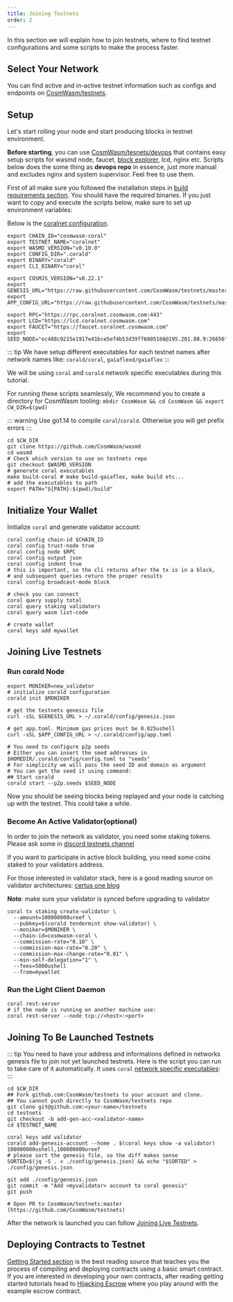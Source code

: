 ```yaml
---
title: Joining Testnets
order: 2
---
```


In this section we will explain how to join testnets, where to find testnet configurations and some scripts to make the process faster.

## Select Your Network

You can find active and in-active testnet information such as configs and endpoints on [CosmWasm/testnets](https://github.com/CosmWasm/testnets).

## Setup

Let's start rolling your node and start producing blocks in testnet environment.

**Before starting**, you can use [CosmWasm/tesnets/devops](https://github.com/CosmWasm/testnets/tree/master/devops) that contains easy setup scripts for wasmd
node, faucet, [block explorer](https://github.com/CosmWasm/big-dipper), lcd, nginx etc. Scripts
below does the some thing as **devops repo** in essence, just more manual and excludes nginx and system supervisor. Feel free
to use them.

First of all make sure you followed the installation steps in [build requirements section](./build-requirements.md). You should have the required binaries. If you just want to copy and execute the scripts below, make sure to set up environment variables:

Below is the [coralnet configuration](https://github.com/CosmWasm/testnets/tree/master/coralnet).

```shell
export CHAIN_ID="cosmwasm-coral"
export TESTNET_NAME="coralnet"
export WASMD_VERSION="v0.10.0"
export CONFIG_DIR=".corald"
export BINARY="corald"
export CLI_BINARY="coral"

export COSMJS_VERSION="v0.22.1"
export GENESIS_URL="https://raw.githubusercontent.com/CosmWasm/testnets/master/coralnet/config/genesis.json"
export APP_CONFIG_URL="https://raw.githubusercontent.com/CosmWasm/testnets/master/coralnet/config/app.toml"

export RPC="https://rpc.coralnet.cosmwasm.com:443"
export LCD="https://lcd.coralnet.cosmwasm.com"
export FAUCET="https://faucet.coralnet.cosmwasm.com"
export SEED_NODE="ec488c9215e1917e41bce5ef4b53d39ff6805166@195.201.88.9:26656"
```

::: tip
We have setup different executables for each testnet names after network names like: `corald/coral`, `gaiaflexd/gaiaflex`
:::

We will be using `coral` and `corald` network specific executables during this tutorial.

For running these scripts seamlessly, We recommend you to create a directory for CosmWasm tooling:
`mkdir CosmWasm && cd CosmWasm && export CW_DIR=$(pwd)`

::: warning
Use go1.14 to compile `coral`/`corald`. Otherwise you will get prefix errors
:::

```shell
cd $CW_DIR
git clone https://github.com/CosmWasm/wasmd
cd wasmd
# Check which version to use on testnets repo
git checkout $WASMD_VERSION
# generate coral executables
make build-coral # make build-gaiaflex, make build etc...
# add the executables to path
export PATH="${PATH}:$(pwd)/build"
```

## Initialize Your Wallet

Initialize `coral` and generate validator account:

```shell
coral config chain-id $CHAIN_ID
coral config trust-node true
coral config node $RPC
coral config output json
coral config indent true
# this is important, so the cli returns after the tx is in a block,
# and subsequent queries return the proper results
coral config broadcast-mode block

# check you can connect
coral query supply total
coral query staking validators
coral query wasm list-code

# create wallet
coral keys add mywallet
```

## Joining Live Testnets

### Run corald Node

```shell
export MONIKER=new_validator
# initialize corald configuration
corald init $MONIKER

# get the testnets genesis file
curl -sSL $GENESIS_URL > ~/.corald/config/genesis.json

# get app.toml. Minimum gas prices must be 0.025ushell
curl -sSL $APP_CONFIG_URL > ~/.corald/config/app.toml

# You need to configure p2p seeds
# Either you can insert the seed addresses in $HOMEDIR/.corald/config/config.toml to "seeds"
# For simplicity we will pass the seed ID and domain as argument
# You can get the seed it using command:
## Start corald
corald start --p2p.seeds $SEED_NODE
```

Now you should be seeing blocks being replayed and your node is catching up with the testnet. This could take a while.

### Become An Active Validator(optional)

In order to join the network as validator, you need some staking tokens.
Please ask some in [discord testnets channel](https://docs.cosmwasm.com/chat)

If you want to participate in active block building, you need some coins staked to your validators address.

For those interested in validator stack, here is a good reading source on validator architectures: [certus one blog](https://kb.certus.one/)

**Note**: make sure your validator is synced before upgrading to validator

```shell
coral tx staking create-validator \
  --amount=100000000ureef \
  --pubkey=$(corald tendermint show-validator) \
  --moniker=$MONIKER \
  --chain-id=cosmwasm-coral \
  --commission-rate="0.10" \
  --commission-max-rate="0.20" \
  --commission-max-change-rate="0.01" \
  --min-self-delegation="1" \
  --fees=5000ushell
  --from=mywallet
```

### Run the Light Client Daemon

```shell
coral rest-server
# if the node is running on another machine use:
coral rest-server --node tcp://<host>:<port>
```

## Joining To Be Launched Testnets

::: tip
You need to have your address and informations defined in networks genesis file to join not yet launched testnets.
Here is the script you can run to take care of it automatically. It uses `coral` [network specific executables](https://github.com/CosmWasm/testnets/tree/master/coralnet):
:::
  
```shell
cd $CW_DIR
## Fork github.com:CosmWasm/testnets to your account and clone.
## You cannot push directly to CosmWasm/testnets repo
git clone git@github.com:<your-name>/testnets
cd testnets
git checkout -b add-gen-acc-<validator-name>
cd $TESTNET_NAME

coral keys add validator
corald add-genesis-account --home . $(coral keys show -a validator) 100000000ushell,100000000ureef
# please sort the genesis file, so the diff makes sense
SORTED=$(jq -S . < ./config/genesis.json) && echo "$SORTED" > ./config/genesis.json

git add ./config/genesis.json
git commit -m "Add <myvalidator> account to coral genesis"
git push

# Open PR to CosmWasm/testnets:master (https://github.com/CosmWasm/testnets)
```

After the network is launched you can follow [Joining Live Testnets](#joining-live-testnets).

## Deploying Contracts to Testnet

[Getting Started section](../getting-started/intro.md) is the best reading source that teaches you the process of compiling and deploying contracts using a basic smart contract. If you are interested in developing your own contracts, after reading getting started tutorials head to [Hijacking Escrow](../learn/hijack-escrow/intro.md) where you play around with the example escrow contract.
